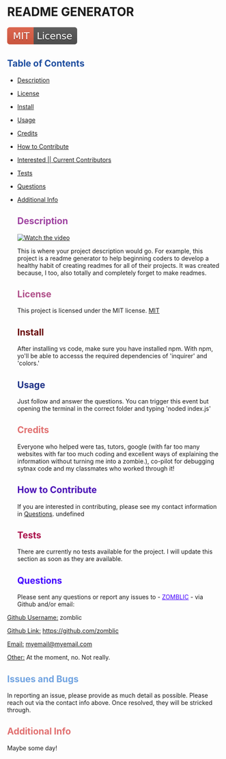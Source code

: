 # README GENERATOR
![License: MIT](./utils/MITBADGE.svg)

##  <span style="color:rgb(29, 77, 159);">Table of Contents</span>
- [Description](#description)
- [License](#license)
- [Install](#install)
- [Usage](#usage)
- [Credits](#credits)
- [How to Contribute](#how-to-contribute)
- [Interested || Current Contributors](#interested-current-contributors)
- [Tests](#tests)
- [Questions](#questions)
- [Additional Info](#additional-info)

  ## <span style="color:rgb(158, 66, 160);">Description</span>
    [![Watch the video](https://raw.githubusercontent.com/zomblic/PICKME-README-GENERATOR/main/assets/thumbnail.jpg)](https://raw.githubusercontent.com/zomblic/PICKME-README-GENERATOR/main/VIDEO-EXAMPLE/video.mv4)




  This is where your project description would go. For example, this project is a readme generator to help beginning  coders to develop a healthy habit of creating readmes for all of their projects. It was created because, I too,  also totally and completely forget to make readmes. 


  ## <span style="color:rgb(175, 77, 136);">License</span>
  This project is licensed under the MIT license.
  [MIT](https://opensource.org/licenses/MIT)

  ## <span style="color:rgb(104, 8, 8);">Install</span>
   After installing vs code, make sure you have installed npm. With npm, yo'll be able to accesss the required dependencies of 'inquirer' and 'colors.'

  ## <span style="color:rgb(26, 46, 133);">Usage</span>
  Just follow and answer the questions. You can trigger this event but opening the terminal in the correct folder and typing 'noded index.js'

  ## <span style="color:rgb(225, 112, 112);">Credits</span>
  Everyone who helped were tas, tutors, google (with far too many websites with far too much coding and excellent ways of explaining the information without turning me into a zombie.), co-pilot for debugging sytnax code and my classmates who worked through it!

  ## <span style="color:rgb(72, 12, 182);">How to Contribute</span>
  If you are interested in contributing, please see my contact information in [Questions](#questions).
  undefined

  
  ## <span style="color:rgb(170, 14, 74);">Tests</span>
  There are currently no tests available for the project.
  I will update this section as soon as they are available.

  ## <span style="color:rgb(65, 2, 255);">Questions</span>
  Please sent any questions or report any issues to -  <span style="color:rgb(68, 0, 255);"><u>ZOMBLIC</u></span> - via Github and/or email:

 <u>Github Username:</u> zomblic

 <u>Github Link:</u> https://github.com/zomblic

 <u>Email:</u> myemail@myemail.com

 <u>Other:</u> At the moment, no. Not really.

 ## <span style="color:rgb(112, 163, 225);">Issues and Bugs</span>
 In reporting an issue, please provide as much detail as possible. Please reach out via the contact info above.
 Once resolved, they will be stricked through.
 
 

  ## <span style="color:rgb(225, 112, 112);">Additional Info</span>
  Maybe some day!
